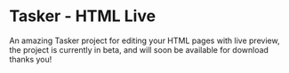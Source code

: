# Tasker - HTML Live
An amazing Tasker project for editing your HTML pages with live preview, the project is currently in beta, and will soon be available for download thanks you!
